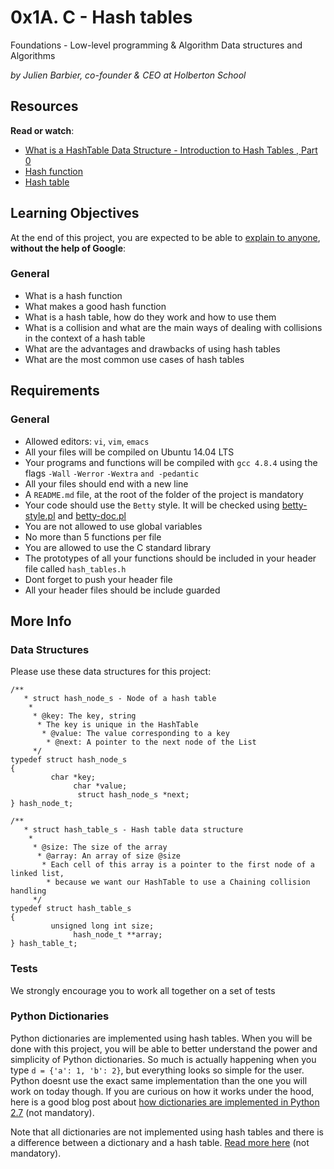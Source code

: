 # 0x1A. C - Hash tables

Foundations - Low-level programming & Algorithm  Data structures and Algorithms

_by Julien Barbier, co-founder & CEO at Holberton School_

## Resources

**Read or watch**:

-   [What is a HashTable Data Structure - Introduction to Hash Tables , Part 0](https://intranet.hbtn.io/rltoken/uodWZz-2jyHReOeToaLNdQ "What is a HashTable Data Structure - Introduction to Hash Tables , Part 0")
-   [Hash function](https://intranet.hbtn.io/rltoken/YiFi_oMjd9cZ4VepsS2RKQ "Hash function")
-   [Hash table](https://intranet.hbtn.io/rltoken/Kswyyb1f2JY3dn-3TEckUQ "Hash table")

## Learning Objectives

At the end of this project, you are expected to be able to  [explain to anyone](https://intranet.hbtn.io/rltoken/k1SvDEhHnTaV2HZ5qsNhXA "explain to anyone"),  **without the help of Google**:

### General

-   What is a hash function
-   What makes a good hash function
-   What is a hash table, how do they work and how to use them
-   What is a collision and what are the main ways of dealing with collisions in the context of a hash table
-   What are the advantages and drawbacks of using hash tables
-   What are the most common use cases of hash tables

## Requirements

### General

-   Allowed editors:  `vi`,  `vim`,  `emacs`
-   All your files will be compiled on Ubuntu 14.04 LTS
-   Your programs and functions will be compiled with  `gcc 4.8.4`  using the flags  `-Wall`  `-Werror`  `-Wextra`  `and -pedantic`
-   All your files should end with a new line
-   A  `README.md`  file, at the root of the folder of the project is mandatory
-   Your code should use the  `Betty`  style. It will be checked using  [betty-style.pl](https://github.com/holbertonschool/Betty/blob/master/betty-style.pl "betty-style.pl")  and  [betty-doc.pl](https://github.com/holbertonschool/Betty/blob/master/betty-doc.pl "betty-doc.pl")
-   You are not allowed to use global variables
-   No more than 5 functions per file
-   You are allowed to use the C standard library
-   The prototypes of all your functions should be included in your header file called  `hash_tables.h`
-   Dont forget to push your header file
-   All your header files should be include guarded

## More Info

### Data Structures

Please use these data structures for this project:

```
/**
   * struct hash_node_s - Node of a hash table
    *
     * @key: The key, string
      * The key is unique in the HashTable
       * @value: The value corresponding to a key
        * @next: A pointer to the next node of the List
	 */
typedef struct hash_node_s
{
	     char *key;
	          char *value;
		       struct hash_node_s *next;
} hash_node_t;

/**
   * struct hash_table_s - Hash table data structure
    *
     * @size: The size of the array
      * @array: An array of size @size
       * Each cell of this array is a pointer to the first node of a linked list,
        * because we want our HashTable to use a Chaining collision handling
	 */
typedef struct hash_table_s
{
	     unsigned long int size;
	          hash_node_t **array;
} hash_table_t;

```

### Tests

We strongly encourage you to work all together on a set of tests

### Python Dictionaries

Python dictionaries are implemented using hash tables. When you will be done with this project, you will be able to better understand the power and simplicity of Python dictionaries. So much is actually happening when you type  `d = {'a': 1, 'b': 2}`, but everything looks so simple for the user. Python doesnt use the exact same implementation than the one you will work on today though. If you are curious on how it works under the hood, here is a good blog post about  [how dictionaries are implemented in Python 2.7](https://intranet.hbtn.io/rltoken/xbVAHxQXggTizbyADfqVHA "how dictionaries are implemented in Python 2.7")  (not mandatory).

Note that all dictionaries are not implemented using hash tables and there is a difference between a dictionary and a hash table.  [Read more here](https://intranet.hbtn.io/rltoken/KqbaAcY0JIUDHcP-AcILhA "Read more here")  (not mandatory).
